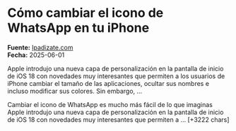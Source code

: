 # Cómo cambiar el icono de WhatsApp en tu iPhone

**Fuente:** [Ipadizate.com](https://ipadizate.com/tutoriales/como-cambiar-el-icono-de-whatsapp-en-tu-iphone)  
**Fecha:** 2025-06-01

Apple introdujo una nueva capa de personalización en la pantalla de inicio de iOS 18 con novedades muy interesantes que permiten a los usuarios de iPhone cambiar el tamaño de las aplicaciones, ocultar sus nombres e incluso modificar sus colores. Sin embargo, …

Cambiar el icono de WhatsApp es mucho más fácil de lo que imaginas
Apple introdujo una nueva capa de personalización en la pantalla de inicio de iOS 18 con novedades muy interesantes que permiten a … [+3222 chars]
